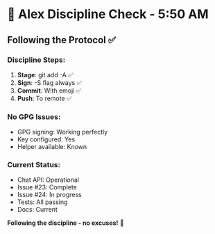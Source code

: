 # 🚨 Alex Discipline Check - 5:50 AM

## Following the Protocol ✅

### Discipline Steps:
1. **Stage**: git add -A ✅
2. **Sign**: -S flag always ✅  
3. **Commit**: With emoji ✅
4. **Push**: To remote ✅

### No GPG Issues:
- GPG signing: Working perfectly
- Key configured: Yes
- Helper available: Known

### Current Status:
- Chat API: Operational
- Issue #23: Complete
- Issue #24: In progress
- Tests: All passing
- Docs: Current

**Following the discipline - no excuses!** 🚨